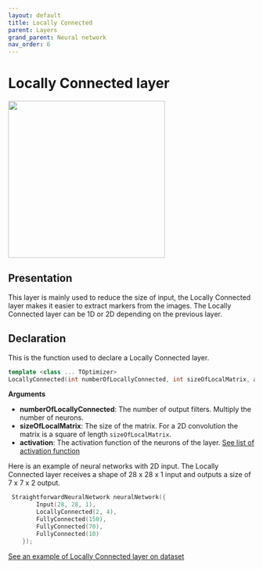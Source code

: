 ```yaml
---
layout: default
title: Locally Connected
parent: Layers
grand_parent: Neural network
nav_order: 6
---
```


# Locally Connected layer
<p>
    <img src="{{site.baseurl}}/assets/images/neural_network/locally_connected.gif" att="locally connected layer" width="320px" class="center"/>
</p>

## Presentation
This layer is mainly used to reduce the size of input, the Locally Connected layer makes it easier to extract markers from the images. The Locally Connected layer can be 1D or 2D depending on the previous layer.

## Declaration 
This is the function used to declare a Locally Connected layer.
```cpp
template <class ... TOptimizer>
LocallyConnected(int numberOfLocallyConnected, int sizeOfLocalMatrix, activation activation = activation::sigmoid, TOptimizer ... optimizers);
```
**Arguments**
 * **numberOfLocallyConnected**: The number of output filters. Multiply the number of neurons.
 * **sizeOfLocalMatrix**: The size of the matrix. For a 2D convolution the matrix is a square of length `sizeOfLocalMatrix`.
 * **activation**: The activation function of the neurons of the layer. [See list of activation function]({{site.baseurl}}/layer/activation_functions.html)

 Here is an example of neural networks with 2D input. The Locally Connected layer receives a shape of 28 x 28 x 1 input and outputs a size of 7 x 7 x 2 output.
```cpp
 StraightforwardNeuralNetwork neuralNetwork({
        Input(28, 28, 1),
        LocallyConnected(2, 4),
        FullyConnected(150),
        FullyConnected(70),
        FullyConnected(10)
    });
```
[See an example of Locally Connected layer on dataset]({{site.baseurl}}/examples/audio_cats_and_dogs.html)